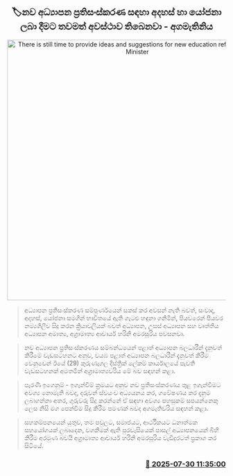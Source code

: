 <p align='center'><b><h2 align='center' title='There is still time to provide ideas and suggestions for new education reforms - Prime Minister'>🏷නව අධ්‍යාපන ප්‍රතිසංස්කරණ සඳහා අදහස් හා යෝජනා ලබා දීමට තවමත් අවස්ථාව තිබෙනවා - අගමැතිනිය</h2></b></p>
<p align='center'><img src='https://helakuru.sgp1.cdn.digitaloceanspaces.com/esana/images/lib/harini-amarasuriya-pitipana.jpg' width='600' alt='There is still time to provide ideas and suggestions for new education reforms - Prime Minister'></p>

> අධ්‍යාපන ප්‍රතිසංස්කරණ සම්පූර්ණයෙන් සකස් කර අවසන් නැති බවත්, සංවාද, අදහස්, යෝජනා සමගින් භාවිතයේ ඇති ගැටළු හඳුනා ගනිමින්, පියවරෙන් පියවර නම්‍යශීලීව සිදු කරන ක්‍රියාවලියක් බවත් අධ්‍යාපන, උසස් අධ්‍යාපන සහ වෘත්තීය අධ්‍යාපන අමාත්‍ය, අග්‍රාමාත්‍ය ආචාර්ය හරිනි අමරසූරිය පවසනවා.

> නව අධ්‍යාපන ප්‍රතිසංස්කරණය සම්බන්ධයෙන් පළාත් අධ්‍යාපන බලධාරීන් දැනුවත් කිරීමේ වැඩසටහනට අනුව, වයඹ පළාත් අධ්‍යාපන බලධාරීන් දැනුවත් කිරීම වෙනුවෙන් ඊයේ (29) කුරුණෑගල දිස්ත්‍රික් ලේකම් කාර්යාලයේ පැවති වැඩසටහනක් අමතමින් අග්‍රාමාත්‍යවරිය මේ බව සඳහන් කළා.

> පැරණි ඉගෙනුම් - ඉගැන්වීම් ක්‍රමයට අනුව නව ප්‍රතිසංස්කරණය තුළ ඉගැන්වීමට අවශ්‍ය නොමැති බවද, දරුවන් ස්වයංව අධ්‍යයනය කර, ගවේෂණය කර දැනුම ලබාගන්නා අතර, ගුරුවරු සිදු කරන්නේ ඒ සඳහා අවශ්‍ය පහසුකම් සපයන්නෙකු ලෙස නිසි මග පෙන්වීම සිදු කිරීම පමණක් බවද අගමැතිවරිය සඳහන් කළා.

> සහකම්පනයෙන් යුතුව, තම පවුලට, සමාජයට, ආර්ථිකයට ධනාත්මක සහයෝගයක් ලබාදෙන, වගකීමක් ඇති පුරවැසියෙක් පාසල් අධ්‍යාපනයෙන් බිහි කිරීම අරමුණ බවයි අග්‍රාමාත්‍ය ආචාර්ය හරිනි අමරසූරිය වැඩිදුරටත් ප්‍රකාශ කර සිටියේ. 



<h3 align='right'><a href='https://www.helakuru.lk/esana/p/112280/'>📅 2025-07-30 11:35:00</a></h3>
